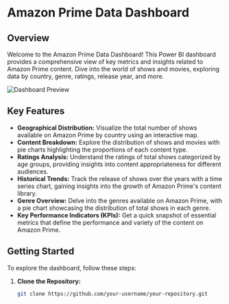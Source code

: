 # Amazon Prime Data Dashboard

## Overview

Welcome to the Amazon Prime Data Dashboard! This Power BI dashboard provides a comprehensive view of key metrics and insights related to Amazon Prime content. Dive into the world of shows and movies, exploring data by country, genre, ratings, release year, and more.

![Dashboard Preview](https://photos.app.goo.gl/Ve57MZqLqHEWMcheA)

## Key Features

- **Geographical Distribution:** Visualize the total number of shows available on Amazon Prime by country using an interactive map.
- **Content Breakdown:** Explore the distribution of shows and movies with pie charts highlighting the proportions of each content type.
- **Ratings Analysis:** Understand the ratings of total shows categorized by age groups, providing insights into content appropriateness for different audiences.
- **Historical Trends:** Track the release of shows over the years with a time series chart, gaining insights into the growth of Amazon Prime's content library.
- **Genre Overview:** Delve into the genres available on Amazon Prime, with a pie chart showcasing the distribution of total shows in each genre.
- **Key Performance Indicators (KPIs):** Get a quick snapshot of essential metrics that define the performance and variety of the content on Amazon Prime.

## Getting Started

To explore the dashboard, follow these steps:

1. **Clone the Repository:**
   ```bash
   git clone https://github.com/your-username/your-repository.git
